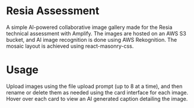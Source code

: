 # Resia Assessment

A simple AI-powered collaborative image gallery made for the Resia technical assessment with Amplify. The images are hosted on an AWS S3 bucket, and AI image recognition is done using AWS Rekognition. The mosaic layout is achieved using react-masonry-css.

# Usage

Upload images using the file upload prompt (up to 8 at a time), and then rename or delete them as needed using the card interface for each image. Hover over each card to view an AI generated caption detailing the image.
